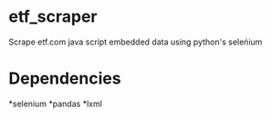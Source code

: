 # etf_scraper
Scrape etf.com java script embedded data using python's seleńium


# Dependencies
*selenium
*pandas
*lxml


